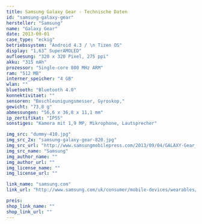 ```yaml
---
title: Samsung Galaxy Gear - Technische Daten
id: "samsung-galaxy-gear"
hersteller: "Samsung"
name: "Galaxy Gear"
date: 2013-09-01
case_type: "eckig"
betriebssystem: "Android 4.3 / \n Tizen OS"
display: "1,63” SuperAMOLED"
aufloesung: "320 x 320 Pixel, 275 ppi"
akku: "315 mAh"
prozessor: "Single-core 800 MHz ARM"
ram: "512 MB"
interner_speicher: "4 GB"
wlan: ""
bluetooth: "Bluetooth 4.0"
konnektivitaet: ""
sensoren: "Beschleunigungsmesser, Gyroskop,"
gewicht: "73,8 g"
abmessungen: "56,6 x 36,8 x 11,1 mm"
ip_zertifikat: "IP55"
sonstiges: "Kamera mit 1,9 MP, Mikrophone, Lautsprecher"

img_src: "dummy-410.jpg"
img_src_2x: "samsung-galaxy-gear-820.jpg"
img_src_url: "http://www.samsungmobilepress.com/2013/09/04/GALAXY-Gear_new-Image"
img_src_name: "Samsung"
img_author_name: ""
img_author_url: ""
img_license_name: ""
img_license_url: ""

link_name: "samsung.com"
link_url: "http://www.samsung.com/uk/consumer/mobile-devices/wearables/gear/SM-V7000ZKABTU"

preis: 
shop_link_name: ""
shop_link_url: ""
---
```

